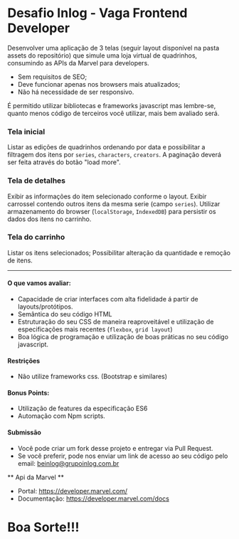 # Desafio Inlog - Vaga Frontend Developer
Desenvolver uma aplicação de 3 telas (seguir layout disponível na pasta assets do repositório) que
simule uma loja virtual de quadrinhos, consumindo as APIs da Marvel para developers.

- Sem requisitos de SEO;
- Deve funcionar apenas nos browsers mais atualizados;
- Não há necessidade de ser responsivo.

É permitido utilizar bibliotecas e frameworks javascript mas lembre-se, quanto menos código de
terceiros você utilizar, mais bem avaliado será.


### Tela inicial ###
Listar as edições de quadrinhos ordenando por data e possibilitar a filtragem
dos itens por `series`, `characters`, `creators`.
A paginação deverá ser feita através do botão "load more".

### Tela de detalhes ###
Exibir as informações do item selecionado conforme o layout.
Exibir carrossel contendo outros itens da mesma serie (campo `series`).
Utilizar armazenamento do browser (`localStorage`, `IndexedDB`) para persistir os dados dos itens no carrinho.

### Tela do carrinho ###
Listar os itens selecionados;
Possibilitar alteração da quantidade e remoção de itens.

---

#### O que vamos avaliar:
 - Capacidade de criar interfaces com alta fidelidade á partir de layouts/protótipos.
 - Semântica do seu código HTML
 - Estruturação do seu CSS de maneira reaproveitável e utilização de especificações mais recentes (`flexbox`, `grid layout`)
 - Boa lógica de programação e utilização de boas práticas no seu código javascript.

#### Restrições
 - Não utilize frameworks css. (Bootstrap e similares)

#### Bonus Points:
 -  Utilização de features da especificação ES6
 -  Automação com Npm scripts.

#### Submissão
 - Você pode criar um fork desse projeto e entregar via Pull Request.
 - Se você preferir, pode nos enviar um link de acesso ao seu código pelo email: beinlog@grupoinlog.com.br


 ** Api da Marvel **
 - Portal: https://developer.marvel.com/
 - Documentação: https://developer.marvel.com/docs



# Boa Sorte!!!
